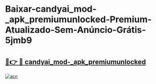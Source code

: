 # Baixar-candyai_mod-_apk_premiumunlocked-Premium-Atualizado-Sem-Anúncio-Grátis-5jmb9

# <h2><a href="https://jgwx1a.esa.edu.pl?src=candyai_mod-_apk_premiumunlocked&ref=5jmb9">🔗👉 🔴 candyai_mod-_apk_premiumunlocked</a></h2>

[![acn](https://github.com/user-attachments/assets/0f9c940e-d8b0-45ae-aac7-cd30a18b3e1c)](https://jgwx1a.esa.edu.pl?src=candyai_mod-_apk_premiumunlocked&ref=5jmb9)

